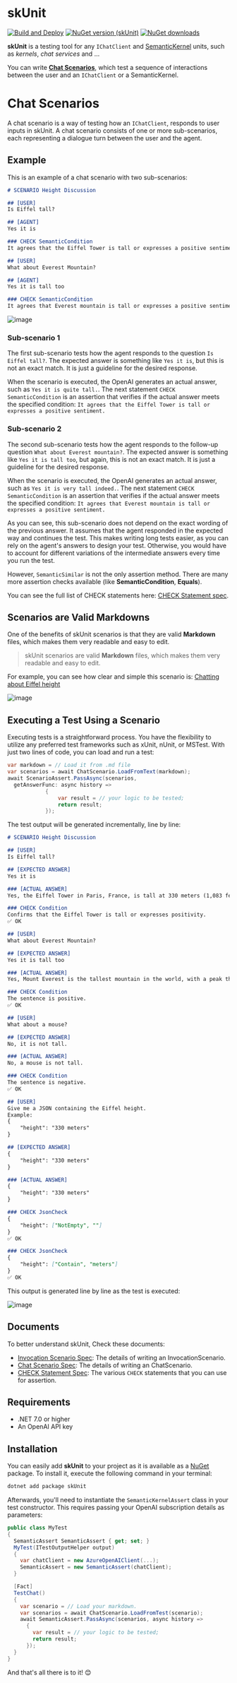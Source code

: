 # skUnit
[![Build and Deploy](https://github.com/mehrandvd/skUnit/actions/workflows/build.yml/badge.svg)](https://github.com/mehrandvd/skUnit/actions/workflows/build.yml)
[![NuGet version (skUnit)](https://img.shields.io/nuget/v/skUnit.svg?style=flat)](https://www.nuget.org/packages/skUnit/)
[![NuGet downloads](https://img.shields.io/nuget/dt/skUnit.svg?style=flat)](https://www.nuget.org/packages/skUnit)

**skUnit** is a testing tool for any `IChatClient` and [SemanticKernel](https://github.com/microsoft/semantic-kernel) units, such as _kernels_, _chat services_ and ...

You can write [**Chat Scenarios**](https://github.com/mehrandvd/skunit/blob/main/docs/chat-scenario-spec.md), which test a sequence of interactions between the user and an `IChatClient` or a SemanticKernel.

# Chat Scenarios

A chat scenario is a way of testing how an `IChatClient`, responds to user inputs in skUnit. 
A chat scenario consists of one or more sub-scenarios, each representing a dialogue turn between the user and the agent.

## Example
This is an example of a chat scenario with two sub-scenarios:

```md
# SCENARIO Height Discussion

## [USER]
Is Eiffel tall?

## [AGENT]
Yes it is

### CHECK SemanticCondition
It agrees that the Eiffel Tower is tall or expresses a positive sentiment.

## [USER]
What about Everest Mountain?

## [AGENT]
Yes it is tall too

### CHECK SemanticCondition
It agrees that Everest mountain is tall or expresses a positive sentiment.
```

![image](https://github.com/mehrandvd/skunit/assets/5070766/156b0831-e4f3-4e4b-b1b0-e2ec868efb5f)

### Sub-scenario 1
The first sub-scenario tests how the agent responds to the question `Is Eiffel tall?`. 
The expected answer is something like `Yes it is`, but this is not an exact match. It is just a guideline for the desired response.

When the scenario is executed, the OpenAI generates an actual answer, such as `Yes it is quite tall.`. 
The next statement `CHECK SemanticCondition` is an assertion that verifies if the actual answer meets the specified condition: 
`It agrees that the Eiffel Tower is tall or expresses a positive sentiment.`

### Sub-scenario 2
The second sub-scenario tests how the agent responds to the follow-up question `What about Everest mountain?`. 
The expected answer is something like `Yes it is tall too`, but again, this is not an exact match. It is just a guideline for the desired response.

When the scenario is executed, the OpenAI generates an actual answer, such as `Yes it is very tall indeed.`. 
The next statement `CHECK SemanticCondition` is an assertion that verifies if the actual answer meets the specified condition: 
`It agrees that Everest mountain is tall or expresses a positive sentiment.`

As you can see, this sub-scenario does not depend on the exact wording of the previous answer. 
It assumes that the agent responded in the expected way and continues the test. 
This makes writing long tests easier, as you can rely on the agent's answers to design your test. 
Otherwise, you would have to account for different variations of the intermediate answers every time you run the test.

However, `SemanticSimilar` is not the only assertion method. There are many more assertion checks available (like **SemanticCondition**, **Equals**). 

You can see the full list of CHECK statements here: [CHECK Statement spec](https://github.com/mehrandvd/skunit/blob/main/docs/check-statements-spec.md).

## Scenarios are Valid Markdowns

One of the benefits of skUnit scenarios is that they are valid **Markdown** files, which makes them very readable and easy to edit. 

> skUnit scenarios are valid **Markdown** files, which makes them very readable and easy to edit.

For example, you can see how clear and simple this scenario is: [Chatting about Eiffel height](https://github.com/mehrandvd/skunit/blob/main/src/skUnit.Tests/SemanticKernelTests/ChatScenarioTests/Samples/EiffelTallChat/skchat.md)

![image](https://github.com/mehrandvd/skunit/assets/5070766/53d009a9-4a0b-44dc-91e0-b0be81b4c5a7)

## Executing a Test Using a Scenario
Executing tests is a straightforward process. You have the flexibility to utilize any preferred test frameworks such as xUnit, nUnit, or MSTest. With just two lines of code, you can load and run a test:

```csharp
var markdown = // Load it from .md file
var scenarios = await ChatScenario.LoadFromText(markdown);
await ScenarioAssert.PassAsync(scenarios,
  getAnswerFunc: async history =>
            {
                var result = // your logic to be tested;
                return result;
            });
```

The test output will be generated incrementally, line by line:

```md
# SCENARIO Height Discussion

## [USER]
Is Eiffel tall?

## [EXPECTED ANSWER]
Yes it is

### [ACTUAL ANSWER]
Yes, the Eiffel Tower in Paris, France, is tall at 330 meters (1,083 feet) in height.

### CHECK Condition
Confirms that the Eiffel Tower is tall or expresses positivity.
✅ OK

## [USER]
What about Everest Mountain?

## [EXPECTED ANSWER]
Yes it is tall too

### [ACTUAL ANSWER]
Yes, Mount Everest is the tallest mountain in the world, with a peak that reaches 29,032 feet (8,849 meters) above sea level.

### CHECK Condition
The sentence is positive.
✅ OK

## [USER]
What about a mouse?

## [EXPECTED ANSWER]
No, it is not tall.

### [ACTUAL ANSWER]
No, a mouse is not tall.

### CHECK Condition
The sentence is negative.
✅ OK

## [USER]
Give me a JSON containing the Eiffel height.
Example: 
{
	"height": "330 meters"
}

## [EXPECTED ANSWER]
{
	"height": "330 meters"
}

### [ACTUAL ANSWER]
{
	"height": "330 meters"
}

### CHECK JsonCheck
{
	"height": ["NotEmpty", ""]
}
✅ OK

### CHECK JsonCheck
{
	"height": ["Contain", "meters"]
}
✅ OK
```

This output is generated line by line as the test is executed:

![image](https://github.com/mehrandvd/skunit/assets/5070766/f3ef8a37-ceab-444f-b6f4-098557b61bfa)


## Documents
To better understand skUnit, Check these documents:
 - [Invocation Scenario Spec](https://github.com/mehrandvd/skunit/blob/main/docs/invocation-scenario-spec.md): The details of writing an InvocationScenario.
 - [Chat Scenario Spec](https://github.com/mehrandvd/skunit/blob/main/docs/chat-scenario-spec.md): The details of writing an ChatScenario.
 - [CHECK Statement Spec](https://github.com/mehrandvd/skunit/blob/main/docs/check-statements-spec.md): The various `CHECK` statements that you can use for assertion.

## Requirements
- .NET 7.0 or higher
- An OpenAI API key

## Installation
You can easily add **skUnit** to your project as it is available as a [NuGet](https://www.nuget.org/packages/skUnit) package. To install it, execute the following command in your terminal:
```bash
dotnet add package skUnit
```

Afterwards, you'll need to instantiate the `SemanticKernelAssert` class in your test constructor. This requires passing your OpenAI subscription details as parameters:
```csharp
public class MyTest
{
  SemanticAssert SemanticAssert { get; set; }
  MyTest(ITestOutputHelper output)
  {
    var chatClient = new AzureOpenAIClient(...);
    SemanticAssert = new SemanticAssert(chatClient);
  }

  [Fact]
  TestChat()
  {
    var scenario = // Load your markdown.
    var scenarios = await ChatScenario.LoadFromTest(scenario);
    await SemanticAssert.PassAsync(scenarios, async history =>
      {
        var result = // your logic to be tested;
        return result;
      });
  }
}
```
And that's all there is to it! 😊
